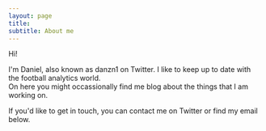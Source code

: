 ```yaml
---
layout: page
title:
subtitle: About me
---
```


Hi!

I'm Daniel, also known as danzn1 on Twitter. I like to keep up to date with the football analytics world.  
On here you might occassionally find me blog about the things that I am working on.

If you'd like to get in touch, you can contact me on Twitter or find my email below.
